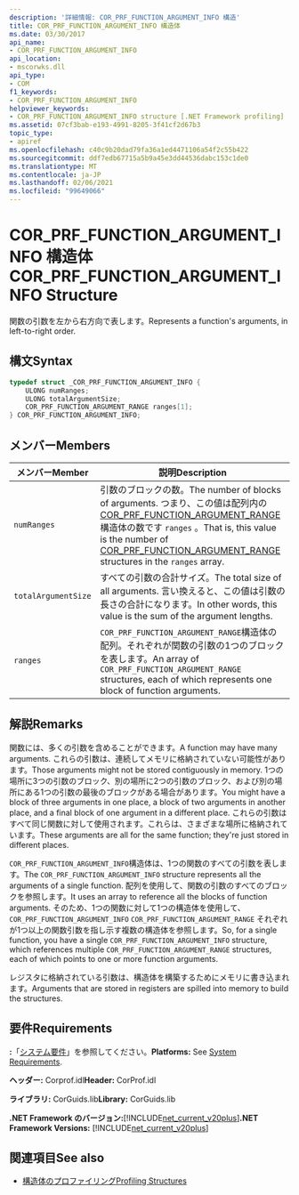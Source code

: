 ```yaml
---
description: '詳細情報: COR_PRF_FUNCTION_ARGUMENT_INFO 構造'
title: COR_PRF_FUNCTION_ARGUMENT_INFO 構造体
ms.date: 03/30/2017
api_name:
- COR_PRF_FUNCTION_ARGUMENT_INFO
api_location:
- mscorwks.dll
api_type:
- COM
f1_keywords:
- COR_PRF_FUNCTION_ARGUMENT_INFO
helpviewer_keywords:
- COR_PRF_FUNCTION_ARGUMENT_INFO structure [.NET Framework profiling]
ms.assetid: 07cf3bab-e193-4991-8205-3f41cf2d67b3
topic_type:
- apiref
ms.openlocfilehash: c40c9b20dad79fa36a1ed4471106a54f2c55b422
ms.sourcegitcommit: ddf7edb67715a5b9a45e3dd44536dabc153c1de0
ms.translationtype: MT
ms.contentlocale: ja-JP
ms.lasthandoff: 02/06/2021
ms.locfileid: "99649066"
---
```

# <a name="cor_prf_function_argument_info-structure"></a><span data-ttu-id="dd1ba-103">COR_PRF_FUNCTION_ARGUMENT_INFO 構造体</span><span class="sxs-lookup"><span data-stu-id="dd1ba-103">COR_PRF_FUNCTION_ARGUMENT_INFO Structure</span></span>

<span data-ttu-id="dd1ba-104">関数の引数を左から右方向で表します。</span><span class="sxs-lookup"><span data-stu-id="dd1ba-104">Represents a function's arguments, in left-to-right order.</span></span>  
  
## <a name="syntax"></a><span data-ttu-id="dd1ba-105">構文</span><span class="sxs-lookup"><span data-stu-id="dd1ba-105">Syntax</span></span>  
  
```cpp  
typedef struct _COR_PRF_FUNCTION_ARGUMENT_INFO {  
    ULONG numRanges;  
    ULONG totalArgumentSize;  
    COR_PRF_FUNCTION_ARGUMENT_RANGE ranges[1];  
} COR_PRF_FUNCTION_ARGUMENT_INFO;  
```  
  
## <a name="members"></a><span data-ttu-id="dd1ba-106">メンバー</span><span class="sxs-lookup"><span data-stu-id="dd1ba-106">Members</span></span>  
  
|<span data-ttu-id="dd1ba-107">メンバー</span><span class="sxs-lookup"><span data-stu-id="dd1ba-107">Member</span></span>|<span data-ttu-id="dd1ba-108">説明</span><span class="sxs-lookup"><span data-stu-id="dd1ba-108">Description</span></span>|  
|------------|-----------------|  
|`numRanges`|<span data-ttu-id="dd1ba-109">引数のブロックの数。</span><span class="sxs-lookup"><span data-stu-id="dd1ba-109">The number of blocks of arguments.</span></span> <span data-ttu-id="dd1ba-110">つまり、この値は配列内の [COR_PRF_FUNCTION_ARGUMENT_RANGE](cor-prf-function-argument-range-structure.md) 構造体の数です `ranges` 。</span><span class="sxs-lookup"><span data-stu-id="dd1ba-110">That is, this value is the number of [COR_PRF_FUNCTION_ARGUMENT_RANGE](cor-prf-function-argument-range-structure.md) structures in the `ranges` array.</span></span>|  
|`totalArgumentSize`|<span data-ttu-id="dd1ba-111">すべての引数の合計サイズ。</span><span class="sxs-lookup"><span data-stu-id="dd1ba-111">The total size of all arguments.</span></span> <span data-ttu-id="dd1ba-112">言い換えると、この値は引数の長さの合計になります。</span><span class="sxs-lookup"><span data-stu-id="dd1ba-112">In other words, this value is the sum of the argument lengths.</span></span>|  
|`ranges`|<span data-ttu-id="dd1ba-113">`COR_PRF_FUNCTION_ARGUMENT_RANGE`構造体の配列。それぞれが関数の引数の1つのブロックを表します。</span><span class="sxs-lookup"><span data-stu-id="dd1ba-113">An array of `COR_PRF_FUNCTION_ARGUMENT_RANGE` structures, each of which represents one block of function arguments.</span></span>|  
  
## <a name="remarks"></a><span data-ttu-id="dd1ba-114">解説</span><span class="sxs-lookup"><span data-stu-id="dd1ba-114">Remarks</span></span>  

 <span data-ttu-id="dd1ba-115">関数には、多くの引数を含めることができます。</span><span class="sxs-lookup"><span data-stu-id="dd1ba-115">A function may have many arguments.</span></span> <span data-ttu-id="dd1ba-116">これらの引数は、連続してメモリに格納されていない可能性があります。</span><span class="sxs-lookup"><span data-stu-id="dd1ba-116">Those arguments might not be stored contiguously in memory.</span></span> <span data-ttu-id="dd1ba-117">1つの場所に3つの引数のブロック、別の場所に2つの引数のブロック、および別の場所にある1つの引数の最後のブロックがある場合があります。</span><span class="sxs-lookup"><span data-stu-id="dd1ba-117">You might have a block of three arguments in one place, a block of two arguments in another place, and a final block of one argument in a different place.</span></span> <span data-ttu-id="dd1ba-118">これらの引数はすべて同じ関数に対して使用されます。これらは、さまざまな場所に格納されています。</span><span class="sxs-lookup"><span data-stu-id="dd1ba-118">These arguments are all for the same function; they're just stored in different places.</span></span>  
  
 <span data-ttu-id="dd1ba-119">`COR_PRF_FUNCTION_ARGUMENT_INFO`構造体は、1つの関数のすべての引数を表します。</span><span class="sxs-lookup"><span data-stu-id="dd1ba-119">The `COR_PRF_FUNCTION_ARGUMENT_INFO` structure represents all the arguments of a single function.</span></span> <span data-ttu-id="dd1ba-120">配列を使用して、関数の引数のすべてのブロックを参照します。</span><span class="sxs-lookup"><span data-stu-id="dd1ba-120">It uses an array to reference all the blocks of function arguments.</span></span> <span data-ttu-id="dd1ba-121">そのため、1つの関数に対して1つの構造体を使用して、 `COR_PRF_FUNCTION_ARGUMENT_INFO` `COR_PRF_FUNCTION_ARGUMENT_RANGE` それぞれが1つ以上の関数引数を指し示す複数の構造体を参照します。</span><span class="sxs-lookup"><span data-stu-id="dd1ba-121">So, for a single function, you have a single `COR_PRF_FUNCTION_ARGUMENT_INFO` structure, which references multiple `COR_PRF_FUNCTION_ARGUMENT_RANGE` structures, each of which points to one or more function arguments.</span></span>  
  
 <span data-ttu-id="dd1ba-122">レジスタに格納されている引数は、構造体を構築するためにメモリに書き込まれます。</span><span class="sxs-lookup"><span data-stu-id="dd1ba-122">Arguments that are stored in registers are spilled into memory to build the structures.</span></span>  
  
## <a name="requirements"></a><span data-ttu-id="dd1ba-123">要件</span><span class="sxs-lookup"><span data-stu-id="dd1ba-123">Requirements</span></span>  

 <span data-ttu-id="dd1ba-124">**:**「[システム要件](../../get-started/system-requirements.md)」を参照してください。</span><span class="sxs-lookup"><span data-stu-id="dd1ba-124">**Platforms:** See [System Requirements](../../get-started/system-requirements.md).</span></span>  
  
 <span data-ttu-id="dd1ba-125">**ヘッダー:** Corprof.idl</span><span class="sxs-lookup"><span data-stu-id="dd1ba-125">**Header:** CorProf.idl</span></span>  
  
 <span data-ttu-id="dd1ba-126">**ライブラリ:** CorGuids.lib</span><span class="sxs-lookup"><span data-stu-id="dd1ba-126">**Library:** CorGuids.lib</span></span>  
  
 <span data-ttu-id="dd1ba-127">**.NET Framework のバージョン:**[!INCLUDE[net_current_v20plus](../../../../includes/net-current-v20plus-md.md)]</span><span class="sxs-lookup"><span data-stu-id="dd1ba-127">**.NET Framework Versions:** [!INCLUDE[net_current_v20plus](../../../../includes/net-current-v20plus-md.md)]</span></span>  
  
## <a name="see-also"></a><span data-ttu-id="dd1ba-128">関連項目</span><span class="sxs-lookup"><span data-stu-id="dd1ba-128">See also</span></span>

- [<span data-ttu-id="dd1ba-129">構造体のプロファイリング</span><span class="sxs-lookup"><span data-stu-id="dd1ba-129">Profiling Structures</span></span>](profiling-structures.md)
